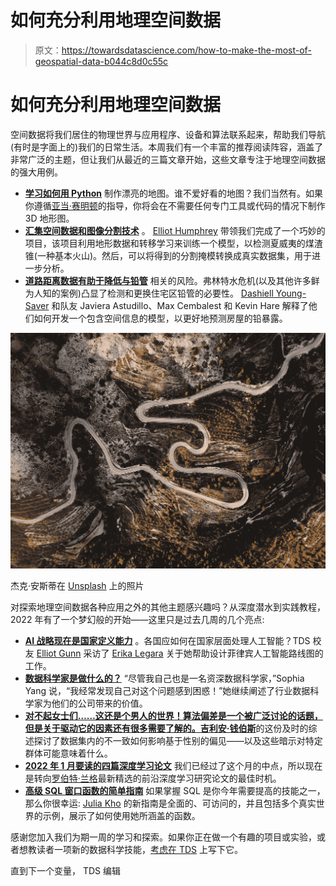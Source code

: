 # 如何充分利用地理空间数据

> 原文：<https://towardsdatascience.com/how-to-make-the-most-of-geospatial-data-b044c8d0c55c>

# 如何充分利用地理空间数据

空间数据将我们居住的物理世界与应用程序、设备和算法联系起来，帮助我们导航(有时是字面上的)我们的日常生活。本周我们有一个丰富的推荐阅读阵容，涵盖了非常广泛的主题，但让我们从最近的三篇文章开始，这些文章专注于地理空间数据的强大用例。

*   [**学习如何用 Python**](/creating-beautiful-topography-maps-with-python-efced5507aa3) 制作漂亮的地图。谁不爱好看的地图？我们当然有。如果你遵循[亚当·赛明顿](https://medium.com/u/bebd9fb7bbdc?source=post_page-----b044c8d0c55c--------------------------------)的指导，你将会在不需要任何专门工具或代码的情况下制作 3D 地形图。
*   [**汇集空间数据和图像分割技术**](/using-geospatial-data-to-discover-volcanoes-in-hawaii-67a15c18fa8f) 。 [Elliot Humphrey](https://medium.com/u/13e1322246bb?source=post_page-----b044c8d0c55c--------------------------------) 带领我们完成了一个巧妙的项目，该项目利用地形数据和转移学习来训练一个模型，以检测夏威夷的煤渣锥(一种基本火山)。然后，可以将得到的分割掩模转换成真实数据集，用于进一步分析。
*   [**道路距离数据有助于降低与铅管**](/using-spatial-information-to-detect-lead-pipes-73a1e68d5643) 相关的风险。弗林特水危机(以及其他许多鲜为人知的案例)凸显了检测和更换住宅区铅管的必要性。 [Dashiell Young-Saver](https://medium.com/u/cd6bd3720adb?source=post_page-----b044c8d0c55c--------------------------------) 和队友 Javiera Astudillo、Max Cembalest 和 Kevin Hare 解释了他们如何开发一个包含空间信息的模型，以更好地预测房屋的铅暴露。

![](img/5801cf462f461d9bb9dfc1f831e7b28a.png)

杰克·安斯蒂在 [Unsplash](https://unsplash.com?utm_source=medium&utm_medium=referral) 上的照片

对探索地理空间数据各种应用之外的其他主题感兴趣吗？从深度潜水到实践教程，2022 年有了一个梦幻般的开始——这里只是过去几周的几个亮点:

*   [**AI 战略现在是国家定义能力**](/ai-strategy-is-now-a-nation-defining-capability-35f64bda1054) 。各国应如何在国家层面处理人工智能？TDS 校友 [Elliot Gunn](https://medium.com/u/aad1101621dd?source=post_page-----b044c8d0c55c--------------------------------) 采访了 [Erika Legara](https://medium.com/u/6e13c5fe23a9?source=post_page-----b044c8d0c55c--------------------------------) 关于她帮助设计菲律宾人工智能路线图的工作。
*   [**数据科学家是做什么的？**](/what-do-data-scientists-do-1309d53c2420)
    “尽管我自己也是一名资深数据科学家，”Sophia Yang 说，“我经常发现自己对这个问题感到困惑！”她继续阐述了行业数据科学家为他们的公司带来的价值。
*   [**对不起女士们……这还是个男人的世界！算法偏差是一个被广泛讨论的话题，但是关于驱动它的因素还有很多需要了解的。吉利安·钱伯斯**](/sorry-ladies-this-is-still-a-mans-world-1e5195c5fcbd)的这份及时的综述探讨了数据集内的不一致如何影响基于性别的偏见——以及这些暗示对特定群体可能意味着什么。
*   [**2022 年 1 月要读的四篇深度学习论文**](/four-deep-learning-papers-to-read-in-january-2022-fbe183e6bf6c)
    我们已经过了这个月的中点，所以现在是转向[罗伯特·兰格](https://medium.com/u/638b9cae9933?source=post_page-----b044c8d0c55c--------------------------------)最新精选的前沿深度学习研究论文的最佳时机。
*   [**高级 SQL 窗口函数的简单指南**](/a-guide-to-advanced-sql-window-functions-f63f2642cbf9)
    如果掌握 SQL 是你今年需要提高的技能之一，那么你很幸运: [Julia Kho](https://medium.com/u/75b5f5a46f52?source=post_page-----b044c8d0c55c--------------------------------) 的新指南是全面的、可访问的，并且包括多个真实世界的示例，展示了如何使用她所涵盖的函数。

感谢您加入我们为期一周的学习和探索。如果你正在做一个有趣的项目或实验，或者想教读者一项新的数据科学技能，[考虑在 TDS](/questions-96667b06af5) 上写下它。

直到下一个变量，
TDS 编辑